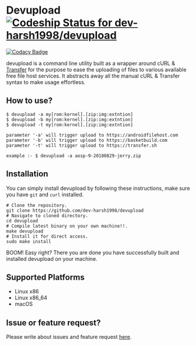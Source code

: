 # Devupload [ ![Codeship Status for dev-harsh1998/devupload](https://app.codeship.com/projects/9fbb3a80-9408-0136-80de-523f16cd0e8f/status?branch=master)](https://app.codeship.com/projects/304609)

[![Codacy Badge](https://api.codacy.com/project/badge/Grade/b20974dd15a84e8999d971cdd5a28cfe)](https://app.codacy.com/app/dev-harsh1998/devupload?utm_source=github.com&utm_medium=referral&utm_content=dev-harsh1998/devupload&utm_campaign=Badge_Grade_Dashboard)

devupload is a command line utility built as a wrapper around cURL & [Transfer](https://github.com/dev-harsh198/Transfer) for the purpose to ease the uploading of files to various available free file host services. It abstracts away all the manual cURL & Transfer syntax to make usage effortless.

## How to use?

```
$ devupload -a my[rom:kernel].[zip:img:extntion]
$ devupload -b my[rom:kernel].[zip:img:extntion]
$ devupload -t my[rom:kernel].[zip:img:extntion]

parameter '-a' will trigger upload to https://androidfilehost.com
parameter '-b' will trigger upload to https://basketbuild.com
parameter '-t' will trigger upload to https://transfer.sh

example :- $ devupload -a aosp-9-20180829-jerry.zip

```

## Installation 
You can simply install devupload by following these instructions, make sure you have `git` and `curl` installed.

```
# Clone the repository.
git clone https://github.com/dev-harsh1998/devupload
# Navigate to cloned directory.
cd devupload
# Compile latest binary on your own machine!!.
make devupload
# Install it for direct access.
sudo make install
```


BOOM! Easy right? There you are done you have successfully built and installed devupload on your machine.

## Supported Platforms
- Linux x86
- Linux x86_64
- macOS

## Issue or feature request?

Please write about issues and feature request [here](https://github.com/dev-harsh1998/devupload).